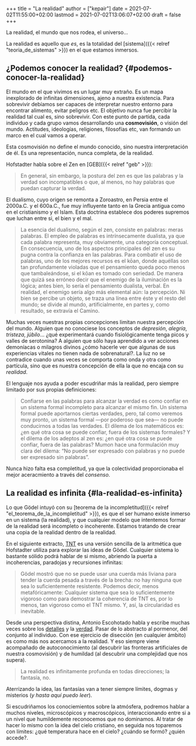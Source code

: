 +++
title = "La realidad"
author = ["kepair"]
date = 2021-07-02T11:55:00+02:00
lastmod = 2021-07-02T13:06:07+02:00
draft = false
+++

La realidad, el mundo que nos rodea, el universo...

La realidad es aquello que _es_, es la totalidad del [sistema]({{< relref "teoria_de_sistemas" >}}) en el que estamos inmersos.


## ¿Podemos conocer la realidad? {#podemos-conocer-la-realidad}

El mundo en el que vivimos es un lugar muy extraño. Es un mapa inexplorado de infinitas dimensiones, ajeno a nuestra existencia. Para sobrevivir debíamos ser capaces de interpretar nuestro entorno para encontrar alimento, evitar peligros etc. El objetivo nunca fue percibir la realidad tal cual es, sino sobrevivir. Con este punto de partida, cada individuo y cada grupo vamos desarrollando una **cosmovisión**, o visión del mundo. Actitudes, ideologías, religiones, filosofías etc, van formando un marco en el cual vamos a operar.

Esta cosmovisión no define el mundo conocido, sino nuestra interpretación de él. Es una representación, nunca completa, de la realidad.

Hofstadter habla sobre el Zen en [GEB]({{< relref "geb" >}}):

> En general, sin embargo, la postura del zen es que las palabras y la verdad son incompatibles o que, al menos, no hay palabras que puedan capturar la verdad.

El dualismo, cuyo origen se remonta a Zoroastro, en Persia entre el 2000a.C. y el 600a.C., fue muy influyente tanto en la Grecia antigua como en el cristianismo y el Islam. Esta doctrina establece dos poderes supremos que luchan entre si, el bien y el mal.

> La esencia del dualismo, según el zen, consiste en palabras: meras palabras. El empleo de palabras es intrínsecamente dualista, ya que cada palabra representa, muy obviamente, una categoría conceptual. En consecuencia, uno de los aspectos principales del zen es su pugna contra la confianza en las palabras. Para combatir el uso de palabras, uno de los mejores recursos es el kōan, donde aquéllas son tan profundamente violadas que el pensamiento queda poco menos que tambaleándose, si el kōan es tomado con seriedad. De manera que quizá sea erróneo decir que el enemigo de la iluminación es la lógica; antes bien, lo sería el pensamiento dualista, verbal. En realidad, el enemigo sería algo más elemental aún: la percepción. Ni bien se percibe un objeto, se traza una línea entre éste y el resto del mundo; se divide al mundo, artificialmente, en partes y, como resultado, se extravía el Camino.

Muchas veces nuestras propias concepciones limitan nuestra percepción del mundo. Alguien que no conociese los conceptos de _depresión_, _alegría_, _tristeza_, _júbilo_... ¿qué experimentará cuando fisiológicamente tenga picos y valles de serotonina? A alguien que sólo haya aprendido a ver acciones demoníacas o milagros divinos ¿cómo hacerle ver que algunas de sus experiencias vitales no tienen nada de sobrenatural?. La luz no se contradice cuando unas veces se comporta como onda y otra como partícula, sino que es nuestra concepción de ella la que no encaja con su _realidad_.

El lenguaje nos ayuda a poder escudriñar más la realidad, pero siempre limitado por sus propias definiciones:

> Confiarse en las palabras para alcanzar la verdad es como confiar en un sistema formal incompleto para alcanzar el mismo fin. Un sistema formal puede aportarnos ciertas verdades, pero, tal como veremos muy pronto, un sistema formal —por poderoso que sea— no puede conducirnos a todas las verdades. El dilema de los matemáticos es: ¿en qué otra cosa se puede confiar, fuera de los sistemas formales? Y el dilema de los adeptos al zen es: ¿en qué otra cosa se puede confiar, fuera de las palabras? Mumon hace una formulación muy clara del dilema: “No puede ser expresado con palabras y no puede ser expresado sin palabras”.

Nunca hizo falta esa completitud, ya que la colectividad proporcionaba el mejor aceracmiento a través del _consenso_.


## La realidad es infinita {#la-realidad-es-infinita}

Lo que Gödel intuyó con su [teorema de la incompletitud]({{< relref "el_teorema_de_la_incompletitud" >}}), es que el ser humano existe inmerso en un sistema (la realidad), y que cualquier modelo que intentemos formar de la realidad será incompleto o incoherente. Estamos tratando de crear una copia de la realidad dentro de la realidad.

En el siguiente extracto, [TNT](https://en.wikipedia.org/wiki/Typographical%5FNumber%5FTheory) es una versión sencilla de la aritmética que Hofstadter utiliza para explorar las ideas de Gödel. Cualquier sistema lo bastante sólido podrá hablar de si mismo, abriendo la puerta a incoherencias, paradojas y recursiones infinitas:

> Gödel mostró que no se puede usar una cuerda más liviana para tender la cuerda pesada a través de la brecha: no hay ninguna que sea lo suficientemente resistente. Podemos decir, menos metafóricamente: Cualquier sistema que sea lo suficientemente vigoroso como para demostrar la coherencia de TNT es, por lo menos, tan vigoroso como el TNT mismo. Y, así, la circularidad es inevitable.

Desde una perspectiva distina, Antonio Escohotado habla y escribe muchas veces sobre los [detalles](https://www.youtube.com/watch?v=ODuQGYBOrsM) y la [verdad](https://www.youtube.com/watch?v=6HeeXknrl5Y). Pasar de lo abstracto al pormenor, del conjunto al individuo. Con ese ejercicio de disección (en cualquier ámbito) es como más nos acercamos a la realidad. Y eso siempre viene acompañado de autoconocimiento (al descubrir las fronteras artificiales de nuestra cosmovisión) y de humildad (al descubrir una complejidad que nos supera).

> La realidad es infinitamente profunda en todas direcciones; la fantasía, no.

Aterrizando la idea, las fantasías van a tener siempre límites, dogmas y misterios (_y hasta aquí puedo leer_).

Si escudriñamos los conociemientos sobre la atmósfera, podremos hablar a muchos niveles, microscópicos y macroscópicos, interaccionando entre si a un nivel que humildemente reconocemos que no dominamos. Al tratar de hacer lo mismo con la idea del cielo cristiano, en seguida nos toparemos con límites: ¿qué temperatura hace en el cielo? ¿cuándo se formó? ¿quién accede?.